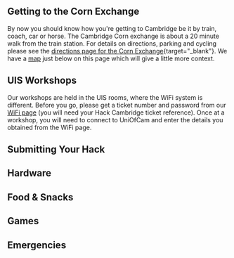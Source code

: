 ## Getting to the Corn Exchange

By now you should know how you're getting to Cambridge be it by train, coach, car or horse.
The Cambridge Corn exchange is about a 20 minute walk from the train station. For details on
directions, parking and cycling please see the [directions page for the Corn Exchange](https://www.cambridgelivetrust.co.uk/cornex/venue-info/directions-and-parking-0){target="_blank"}.
We have a [map](#map) just below on this page which will give a little more context.

## UIS Workshops

Our workshops are held in the UIS rooms, where the WiFi system is different. Before you go, please get a ticket number and password from our [WiFi page](/wifi) (you will need your Hack Cambridge ticket reference). Once at a workshop, you will need to connect to UniOfCam and enter the details you obtained from the WiFi page.

<div class="event-tba">

## Submitting Your Hack

## Hardware

## Food &amp; Snacks

## Games

## Emergencies

</div>
